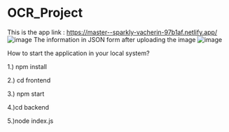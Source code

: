 # OCR_Project
This is the app link : https://master--sparkly-vacherin-97b1af.netlify.app/
![image](https://github.com/priya-darshni/OCR_Project/assets/97693442/ad04e9ed-fcf0-4afc-95b3-4a6733df075b)
The information in JSON form after uploading the image
![image](https://github.com/priya-darshni/OCR_Project/assets/97693442/3b134157-3ec5-4100-be3b-90691464680b)

How to start the application in your local system?

1.) npm install

2.) cd frontend

3.) npm start

4.)cd backend

5.)node index.js

